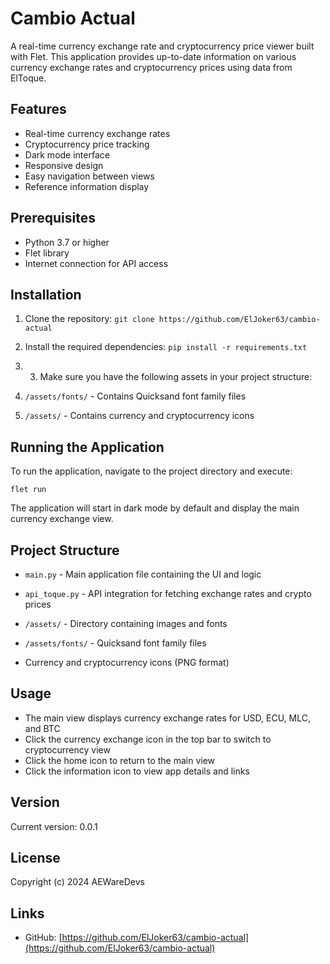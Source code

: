 # Cambio Actual

A real-time currency exchange rate and cryptocurrency price viewer built with Flet. This application provides up-to-date information on various currency exchange rates and cryptocurrency prices using data from ElToque.

## Features

- Real-time currency exchange rates
- Cryptocurrency price tracking
- Dark mode interface
- Responsive design
- Easy navigation between views
- Reference information display


## Prerequisites

- Python 3.7 or higher
- Flet library
- Internet connection for API access

## Installation

1. Clone the repository:
```git clone https://github.com/ElJoker63/cambio-actual```

2. Install the required dependencies:
```pip install -r requirements.txt```

3. 3. Make sure you have the following assets in your project structure:

1. `/assets/fonts/` - Contains Quicksand font family files
2. `/assets/` - Contains currency and cryptocurrency icons


## Running the Application
To run the application, navigate to the project directory and execute:

```flet run```

The application will start in dark mode by default and display the main currency exchange view.

## Project Structure

- `main.py` - Main application file containing the UI and logic
- `api_toque.py` - API integration for fetching exchange rates and crypto prices
- `/assets/` - Directory containing images and fonts

- `/assets/fonts/` - Quicksand font family files
- Currency and cryptocurrency icons (PNG format)

## Usage

- The main view displays currency exchange rates for USD, ECU, MLC, and BTC
- Click the currency exchange icon in the top bar to switch to cryptocurrency view
- Click the home icon to return to the main view
- Click the information icon to view app details and links


## Version

Current version: 0.0.1

## License

Copyright (c) 2024 AEWareDevs

## Links

- GitHub: [https://github.com/ElJoker63/cambio-actual](https://github.com/ElJoker63/cambio-actual)